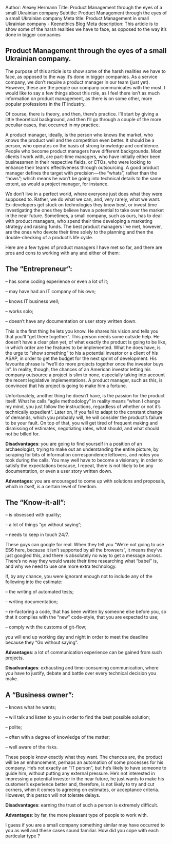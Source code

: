 Author: Alexey Hermann
Title: Product Management through the eyes of a small Ukrainian company
Subtitle: Product Management through the eyes of a small Ukrainian company
Meta title: Product Management in small Ukrainian company - Keenethics Blog
Meta description: This article is to show some of the harsh realities we have to face, as opposed to the way it’s done in bigger companies

## Product Management through the eyes of a small Ukrainian company.

The purpose of this article is to show some of the harsh realities we have to face, as opposed to the way it’s done in bigger companies. As a service company, we don’t require a product manager in our team (just yet). However, these are the people our company communicates with the most. I would like to say a few things about this role, as I feel there isn’t as much information on product management, as there is on some other, more popular professions in the IT industry.

Of course, there is theory, and then, there’s practice. I’ll start by giving a little theoretical background, and then I’ll go through a couple of the more peculiar cases, that occurred in my practice.

A product manager, ideally, is the person who knows the market, who knows the product well and the competition even better. It should be a person, who operates on the basis of strong knowledge and confidence. People who become product managers have different backgrounds. Most clients I work with, are part-time managers, who have initially either been businessmen in their respective fields, or CTOs, who were looking to enhance their team’s effectiveness through outsourcing. A good product manager defines the target with precision — the “whats”, rather than the “hows”; which means he won’t be going into technical details to the same extent, as would a project manager, for instance.

We don’t live in a perfect world, where everyone just does what they were supposed to. Rather, we do what we can, and, very rarely, what we want. Ex-developers get stuck on technologies they know best, or invest time investigating the ones they believe have a potential to take over the market in the near future. Sometimes, a small company, such as ours, has to deal with product managers, who spend their time developing a marketing strategy and raising funds. The best product managers I’ve met, however, are the ones who devote their time solely to the planning and then the double-checking of a product’s life cycle.

Here are a few types of product managers I have met so far, and there are pros and cons to working with any and either of them:

## The “Entrepreneur”:

&ndash; has some coding experience or even a lot of it;

&ndash; may have had an IT company of his own;

&ndash; knows IT business well;

&ndash; works solo;

&ndash; doesn’t have any documentation or user story written down.

This is the first thing he lets you know. He shares his vision and tells you that you’ll “get there together”. This person needs some outside help. He doesn’t have a clear plan yet, of what exactly the product is going to be like, in which order are the features to be implemented. What he does have, is the urge to “show something” to his a potential investor or a client of his ASAP, in order to get the budget for the next sprint of development. His favourite phrase is “we’ll do more projects together once the investor buys in”. In reality, though, the chances of an American investor letting his company outsource a project is slim to none, especially taking into account the recent legislative implementations. A product manager, such as this, is convinced that his project is going to make him a fortune.

Unfortunately, another thing he doesn’t have, is the passion for the product itself. What he calls “agile methodology” in reality means “when I change my mind, you just follow the instructions, regardless of whether or not it’s technically expedient”. Later on, if you fail to adapt to the constant change of demands, which you probably will, he will consider the product’s failure to be your fault. On top of that, you will get tired of frequent making and dismissing of estimates, negotiating rates, what should, and what should not be billed for.

__Disadvantages__: you are going to find yourself in a position of an archaeologist, trying to make out an understanding the entire picture, by scraping for bits of information correspondence leftovers, and notes you took during the calls. You may well have to become a visionary, in order to satisfy the expectations because, I repeat, there is not likely to be any documentation, or even a user story written down.

__Advantages__: you are encouraged to come up with solutions and proposals, which in itself, is a certain level of freedom.

## The “Know-it-all”:

&ndash; is obsessed with quality;

&ndash; a lot of things “go without saying”;

&ndash; needs to keep in touch 24/7.

These guys can google for real. When they tell you “We’re not going to use ES6 here, because it isn’t supported by all the browsers”, it means they’ve just googled this, and there is absolutely no way to get a message across. There’s no way they would waste their time researching what “babel” is, and why we need to use one more extra technology.

If, by any chance, you were ignorant enough not to include any of the following into the estimate:

&ndash; the writing of automated tests;

&ndash; writing documentation;

&ndash; re-factoring a code, that has been written by someone else before you, so that it complies with the “new” code-style, that you are expected to use;

&ndash; comply with the customs of git-flow;

you will end up working day and night in order to meet the deadline because they “Go without saying”.

__Advantages__: a lot of communication experience can be gained from such projects.

__Disadvantages__: exhausting and time-consuming communication, where you have to justify, debate and battle over every technical decision you make.

## A “Business owner”:

&ndash; knows what he wants;

&ndash; will talk and listen to you in order to find the best possible solution;

&ndash; polite;

&ndash; often with a degree of knowledge of the matter;

&ndash; well aware of the risks.

These people know exactly what they want. The chances are, the product will be an enhancement, perhaps an automation of some processes for his company. He’s not exactly an “IT person”, but he’s likely to have someone to guide him, without putting any external pressure. He’s not interested in impressing a potential investor in the near future, he just wants to make his customer’s experience better and, therefore, is not likely to try and cut corners, when it comes to agreeing on estimates, or acceptance criteria. However, this person will not tolerate delays.

__Disadvantages__: earning the trust of such a person is extremely difficult.

__Advantages__: by far, the more pleasant type of people to work with.

I guess if you are a small company something similar may have occurred to you as well and these cases sound familiar. How did you cope with each particular type ?
